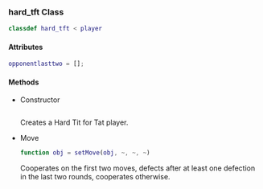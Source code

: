 ### hard_tft Class
```matlab
classdef hard_tft < player
```
#### Attributes
```matlab
opponentlasttwo = [];
```
#### Methods
- Constructor
    ```matlab

    ```
    Creates a Hard Tit for Tat player.

- Move
    ```matlab
    function obj = setMove(obj, ~, ~, ~)
    ```
    Cooperates on the first two moves, defects after at least one defection in the last two rounds,
cooperates otherwise.
